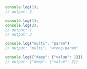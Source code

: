 ```js
console.log(1);
// output: 2
```

```js
console.log(1);
console.log(2);
// output: 1
// output: 3
```

```js
console.log("multi", "param")
// output: "multi", "wrong-param"
```

```js
console.log({"deep": {"value": 1}})
// output: {"deep": {"value": 2}}
```